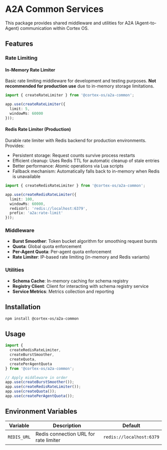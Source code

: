 # A2A Common Services

This package provides shared middleware and utilities for A2A (Agent-to-Agent) communication within Cortex OS.

## Features

### Rate Limiting

#### In-Memory Rate Limiter
Basic rate limiting middleware for development and testing purposes. **Not recommended for production use** due to in-memory storage limitations.

```typescript
import { createRateLimiter } from '@cortex-os/a2a-common';

app.use(createRateLimiter({ 
  limit: 5, 
  windowMs: 60000 
}));
```

#### Redis Rate Limiter (Production)
Durable rate limiter with Redis backend for production environments. Provides:

- Persistent storage: Request counts survive process restarts
- Efficient cleanup: Uses Redis TTL for automatic cleanup of stale entries
- Better performance: Atomic operations via Lua scripts
- Fallback mechanism: Automatically falls back to in-memory when Redis is unavailable

```typescript
import { createRedisRateLimiter } from '@cortex-os/a2a-common';

app.use(createRedisRateLimiter({ 
  limit: 100,
  windowMs: 60000,
  redisUrl: 'redis://localhost:6379',
  prefix: 'a2a:rate-limit'
}));
```

### Middleware

- **Burst Smoother**: Token bucket algorithm for smoothing request bursts
- **Quota**: Global quota enforcement
- **Per-Agent Quota**: Per-agent quota enforcement
- **Rate Limiter**: IP-based rate limiting (in-memory and Redis variants)

### Utilities

- **Schema Cache**: In-memory caching for schema registry
- **Registry Client**: Client for interacting with schema registry service
- **Service Metrics**: Metrics collection and reporting

## Installation

```bash
npm install @cortex-os/a2a-common
```

## Usage

```typescript
import { 
  createRedisRateLimiter,
  createBurstSmoother,
  createQuota,
  createPerAgentQuota
} from '@cortex-os/a2a-common';

// Apply middleware in order
app.use(createBurstSmoother());
app.use(createRedisRateLimiter());
app.use(createQuota());
app.use(createPerAgentQuota());
```

## Environment Variables

| Variable | Description | Default |
|----------|-------------|---------|
| `REDIS_URL` | Redis connection URL for rate limiter | `redis://localhost:6379` |